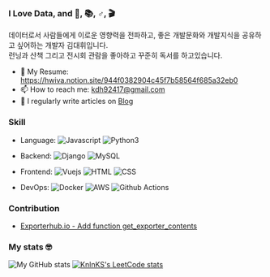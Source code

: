### I Love Data, and 🏃, 📚, ♂, 🎬 

데이터로서 사람들에게 이로운 영향력을 전파하고, 좋은 개발문화와 개발지식을 공유하고 싶어하는 개발자 김대휘입니다. <br>
런닝과 산책 그리고 전시회 관람을 좋아하고 꾸준히 독서를 하고있습니다.

- 📝 My Resume: <https://hwiva.notion.site/944f0382904c45f7b58564f685a32eb0>
- 📫 How to reach me: kdh92417@gmail.com
- 📝 I regularly write articles on [Blog](https://velog.io/@kdh92417)

### Skill

- Language: 
  ![Javascript](https://img.shields.io/badge/Javascript%20-%23323330.svg?&style=flat&logo=Javascript&logoColor=%23F7DF1E)
  ![Python3](https://img.shields.io/badge/Python%20-%2314354C.svg?&style=flat&logo=python&logoColor=white)

- Backend: 
  ![Django](https://img.shields.io/badge/Django-092E20?style=flat-square&logo=Django&logoColor=white)
  ![MySQL](https://img.shields.io/badge/Mysql-%2300f.svg?&style=flat&logo=mysql&logoColor=white)

- Frontend: 
  ![Vuejs](https://img.shields.io/badge/Vue.js-4FC08D?style=flat-square&logo=Vue.js&logoColor=white)
  ![HTML](https://img.shields.io/badge/HTML-E34F26?style=flat-square&logo=HTML5&logoColor=white) 
  ![CSS](https://img.shields.io/badge/CSS-1572B6?style=flat-square&logo=CSS3&logoColor=white)

- DevOps: 
  ![Docker](https://img.shields.io/badge/Docker-2496ED?style=flat-square&logo=Docker&logoColor=white)
  ![AWS](https://img.shields.io/badge/AWS%20-%23FF9900.svg?&style=flat&logo=amazon-aws&logoColor=white) 
  ![Github Actions](https://img.shields.io/badge/GitHub%20Actions%20-%232671E5.svg?&style=flat&logo=github%20actions&logoColor=white)


### Contribution

- [Exporterhub.io - Add function get_exporter_contents](https://github.com/NexClipper/exporterhub.io/pull/90)

    
### My stats 🤓
  
![My GitHub stats](https://github-readme-stats.vercel.app/api?username=kdh92417&show_icons=true)
[![KnlnKS's LeetCode stats](https://leetcode-stats-six.vercel.app/api?username=kdh92417)](https://github.com/KnlnKS/leetcode-stats)
